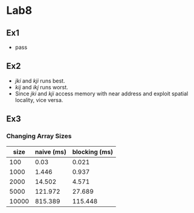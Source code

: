 # Lab8

## Ex1

- pass

## Ex2

- $jki$ and $kji$ runs best.
- $kij$ and $ikj$ runs worst.
- Since $jki$ and $kji$ access memory with near address and exploit spatial locality, vice versa.

## Ex3

### Changing Array Sizes

size | naive (ms)|  blocking (ms)
-|-|-
100 | 0.03 | 0.021
1000 | 1.446 | 0.937
2000 | 14.502 | 4.571
5000 | 121.972 | 27.689
10000| 815.389 | 115.448


